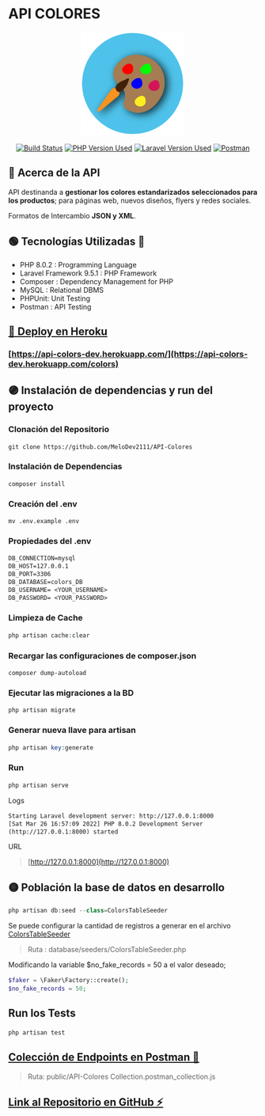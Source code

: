 # API COLORES
<p align="center" style="margin-top: 0"><img height="210" src="public/images/colors-logo.png"/></p>
<p align="center">
<a href="https://travis-ci.org/laravel/framework"><img src="https://travis-ci.org/laravel/framework.svg" alt="Build Status"></a>
<a href=""><img src="https://img.shields.io/badge/PHP v8.0.2-777BB4?style=flat-square&logo=php&logoColor=white" alt="PHP Version Used"></a>
<a href=""><img src="https://img.shields.io/badge/Laravel v9.5.1-FF2D20?style=flat-square&logo=laravel&logoColor=white" alt="Laravel Version Used"></a>
<a href=""><img src="https://img.shields.io/badge/Postman-FF6C37?logo=postman&logoColor=white" alt="Postman"></a>
</p>

## 🔴 Acerca de la API

API destinanda a **gestionar los colores estandarizados seleccionados para los productos**; 
para páginas web, nuevos diseños, flyers y redes sociales.

Formatos de Intercambio **JSON y XML**.

## 🟢 Tecnologías Utilizadas 🚀

  - PHP 8.0.2 : Programming Language
  - Laravel Framework 9.5.1 : PHP Framework 
  - Composer : Dependency Management for PHP
  - MySQL : Relational DBMS
  - PHPUnit: Unit Testing
  - Postman : API Testing


## [🔵 Deploy en Heroku](https://api-colors-dev.herokuapp.com/colors)
### [https://api-colors-dev.herokuapp.com/](https://api-colors-dev.herokuapp.com/colors)

## 🟣 Instalación de dependencias y run del proyecto
### Clonación del Repositorio
```shell
git clone https://github.com/MeloDev2111/API-Colores
```

### Instalación de Dependencias
```shell
composer install
```

### Creación del .env
```shell
mv .env.example .env
```

### Propiedades del .env
```
DB_CONNECTION=mysql
DB_HOST=127.0.0.1
DB_PORT=3306
DB_DATABASE=colors_DB
DB_USERNAME= <YOUR_USERNAME>
DB_PASSWORD= <YOUR_PASSWORD>
```

### Limpieza de Cache
```php
php artisan cache:clear
```

### Recargar las configuraciones de composer.json
```shell
composer dump-autoload
```

### Ejecutar las migraciones a la BD
```shell
php artisan migrate
```

### Generar nueva llave para artisan
```php
php artisan key:generate
```

### Run

```php
php artisan serve
```

Logs
```shell
Starting Laravel development server: http://127.0.0.1:8000
[Sat Mar 26 16:57:09 2022] PHP 8.0.2 Development Server (http://127.0.0.1:8000) started
```
URL
> [http://127.0.0.1:8000](http://127.0.0.1:8000)
    
## 🟡 Población la base de datos en desarrollo
```php
php artisan db:seed --class=ColorsTableSeeder
```
Se puede configurar la cantidad de registros a generar en el archivo
[ColorsTableSeeder](database/seeders/ColorsTableSeeder.php)

> Ruta : database/seeders/ColorsTableSeeder.php

Modificando la variable $no_fake_records = 50 a el valor deseado;
```php
$faker = \Faker\Factory::create();
$no_fake_records = 50;
```

## Run los Tests

```php
php artisan test
```


## [Colección de Endpoints en Postman 👀](public/API-Colores%20Collection.postman_collection.json)

> Ruta: public/API-Colores Collection.postman_collection.js

## [Link al Repositorio en GitHub ⚡](https://github.com/MeloDev2111/API-Colores)
